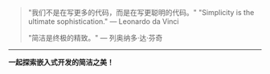 > "我们不是在写更多的代码，而是在写更聪明的代码。"
> "Simplicity is the ultimate sophistication." — Leonardo da Vinci
> 
> "简洁是终极的精致。" — 列奥纳多·达·芬奇
---

**一起探索嵌入式开发的简洁之美！**
